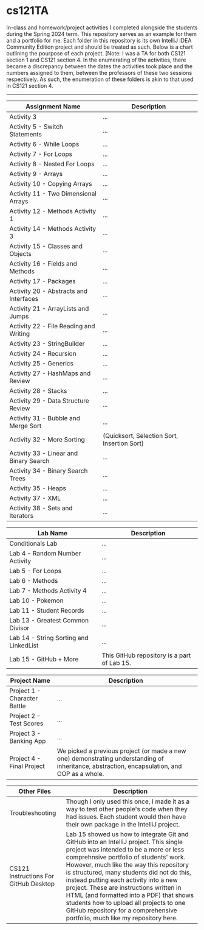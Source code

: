 # cs121TA
In-class and homework/project activities I completed alongside the students during the Spring 2024 term. This repository serves as an example for them and a portfolio for me.
Each folder in this repository is its own IntelliJ IDEA Community Edition project and should be treated as such. Below is a chart outlining the pourpose of each project.
[Note: I was a TA for both CS121 section 1 and CS121 section 4. In the enumerating of the activities, there became a discrepancy between the dates the activities took place and the numbers assigned to them, between the professors of these two sessions respectively. As such, the enumeration of these folders is akin to that used in CS121 section 4.

---
| Assignment Name | Description |
| ------------ | ----------- |
| Activity 3 | ... |
| Activity 5 - Switch Statements | ... |
| Activity 6 - While Loops | ... |
| Activity 7 - For Loops | ... |
| Activity 8 - Nested For Loops | ... |
| Activity 9 - Arrays | ... |
| Activity 10 - Copying Arrays | ... |
| Activity 11 - Two Dimensional Arrays | ... |
| Activity 12 - Methods Activity 1 | ... |
| Activity 14 - Methods Activity 3 | ... |
| Activity 15 - Classes and Objects | ... |
| Activity 16 - Fields and Methods | ... |
| Activity 17 - Packages | ... |
| Activity 20 - Abstracts and Interfaces | ... |
| Activity 21 - ArrayLists and Jumps | ... |
| Activity 22 - File Reading and Writing | ... |
| Activity 23 - StringBuilder | ... |
| Activity 24 - Recursion | ... |
| Activity 25 - Generics | ... |
| Activity 27 - HashMaps and Review | ... |
| Activity 28 - Stacks | ... |
| Activity 29 - Data Structure Review | ... |
| Activity 31 - Bubble and Merge Sort | ... |
| Activity 32 - More Sorting | (Quicksort, Selection Sort, Insertion Sort) |
| Activity 33 - Linear and Binary Search | ... |
| Activity 34 - Binary Search Trees | ... |
| Activity 35 - Heaps | ... |
| Activity 37 - XML | ... |
| Activity 38 - Sets and Iterators | ... |

| Lab Name | Description |
| -------- | ----------- |
| Conditionals Lab | ... |
| Lab 4 - Random Number Activity | ... |
| Lab 5 - For Loops | ... |
| Lab 6 - Methods | ... |
| Lab 7 - Methods Activity 4 | ... |
| Lab 10 - Pokemon | ... |
| Lab 11 - Student Records | ... |
| Lab 13 - Greatest Common Divisor | ... |
| Lab 14 - String Sorting and LinkedList | ... |
| Lab 15 - GitHub + More | This GitHub repository is a part of Lab 15. |

| Project Name | Description |
| ------------ | ----------- |
| Project 1 - Character Battle | ... |
| Project 2 - Test Scores | ... |
| Project 3 - Banking App | ... |
| Project 4 - Final Project | We picked a previous project (or made a new one) demonstrating understanding of inheritance, abstraction, encapsulation, and OOP as a whole. |

| Other Files | Description |
| ----------- | ----------- |
| Troubleshooting | Though I only used this once, I made it as a way to test other people's code when they had issues. Each student would then have their own package in the IntelliJ project. |
| CS121 Instructions For GitHub Desktop | Lab 15 showed us how to integrate Git and GitHub into an IntelliJ project. This single project was intended to be a more or less comprehnsive portfolio of students' work. However, much like the way this repository is structured, many students did not do this, instead putting each activity into a new project. These are instructions written in HTML (and formatted into a PDF) that shows students how to upload all projects to one GitHub repository for a comprehensive portfolio, much like my repository here. |
